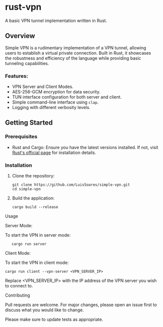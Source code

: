 # rust-vpn

A basic VPN tunnel implementation written in Rust.

## Overview

Simple VPN is a rudimentary implementation of a VPN tunnel, allowing users to establish a virtual private connection. 
Built in Rust, it showcases the robustness and efficiency of the language while providing basic tunneling capabilities.

### Features:
- VPN Server and Client Modes.
- AES-256-GCM encryption for data security.
- TUN interface configuration for both server and client.
- Simple command-line interface using `clap`.
- Logging with different verbosity levels.

## Getting Started

### Prerequisites

- Rust and Cargo: Ensure you have the latest versions installed. If not, visit [Rust's official page](https://www.rust-lang.org/) for installation details.

### Installation

1. Clone the repository:

       git clone https://github.com/LuisSoares/simple-vpn.git
       cd simple-vpn

2. Build the application:

       cargo build --release

Usage

Server Mode:

  To start the VPN in server mode:

       cargo run server

Client Mode:

To start the VPN in client mode:

    cargo run client --vpn-server <VPN_SERVER_IP>

 Replace <VPN_SERVER_IP> with the IP address of the VPN server you wish to connect to.

Contributing

Pull requests are welcome. For major changes, please open an issue first to discuss what you would like to change.

Please make sure to update tests as appropriate.
